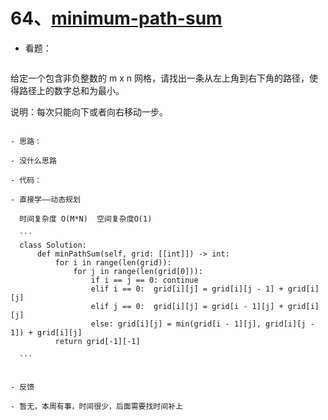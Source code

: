 # 64、[minimum-path-sum](https://leetcode-cn.com/problems/minimum-path-sum/)

- 看题：	

  ```
给定一个包含非负整数的 m x n 网格，请找出一条从左上角到右下角的路径，使得路径上的数字总和为最小。
  
  说明：每次只能向下或者向右移动一步。
  ```
  
- 思路：

  - 没什么思路

- 代码：

  - 直接学——动态规划

    时间复杂度 O(M*N)  空间复杂度O(1)

    ```
    class Solution:
        def minPathSum(self, grid: [[int]]) -> int:
            for i in range(len(grid)):
                for j in range(len(grid[0])):
                    if i == j == 0: continue
                    elif i == 0:  grid[i][j] = grid[i][j - 1] + grid[i][j]
                    elif j == 0:  grid[i][j] = grid[i - 1][j] + grid[i][j]
                    else: grid[i][j] = min(grid[i - 1][j], grid[i][j - 1]) + grid[i][j]
            return grid[-1][-1]
    
    ```
    
  
- 反馈

  - 暂无，本周有事，时间很少，后面需要找时间补上